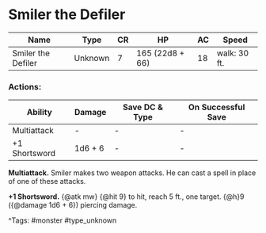 # Smiler the Defiler

| Name | Type | CR | HP | AC | Speed |
|------|------|----|----|----|-------|
| Smiler the Defiler | Unknown | 7 | 165 (22d8 + 66) | 18 | walk: 30 ft. |

### Actions:

| Ability | Damage | Save DC & Type | On Successful Save |
|---------|--------|----------------|--------------------|
| Multiattack | - | - | - |
| +1 Shortsword | 1d6 + 6 | - | - |


**Multiattack.** Smiler makes two weapon attacks. He can cast a spell in place of one of these attacks.

**+1 Shortsword.** {@atk mw} {@hit 9} to hit, reach 5 ft., one target. {@h}9 ({@damage 1d6 + 6}) piercing damage.

^Tags: #monster #type_unknown